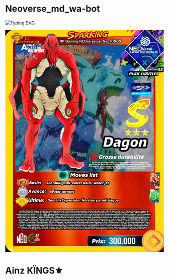 # Neoverse_md_wa-bot
[![Typing SVG](https://readme-typing-svg.demolab.com?font=Fira+Code&size=35&pause=1000&center=vrai&vCenter=vrai&repeat=vrai&random=FAUX&width=435&lines=Welcome+to+Neoverse)](https://git.io/typing-svg)

![banner]( ./Card_data/Dagon_bronze_sparking_s_300k.jpg)

# Ainz KÏNGS⚜️
